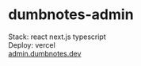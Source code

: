 # dumbnotes-admin

Stack: react next.js typescript<br>
Deploy: vercel<br>
[admin.dumbnotes.dev](https://admin.dumbnotes.dev)

